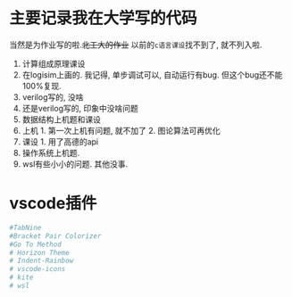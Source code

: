 # 主要记录我在大学写的代码

当然是为作业写的啦.~~北工大的作业~~ 
以前的``c语言课设``找不到了, 就不列入啦.

1. 计算组成原理课设
  1. 在logisim上画的. 我记得, 单步调试可以, 自动运行有bug. 但这个bug还不能100%复现. 
  2. verilog写的, 没啥
  3. 还是verilog写的, 印象中没啥问题
2. 数据结构上机题和课设
  1. 上机
    1. 第一次上机有问题, 就不加了
    2. 图论算法可再优化
  2. 课设
    1. 用了高德的api
3. 操作系统上机题. 
  1. wsl有些小小的问题. 其他没事.


# vscode插件
```bash
#TabNine
#Bracket Pair Colorizer
#Go To Method
# Horizon Theme
# Indent-Rainbow
# vscode-icons
# kite
# wsl
```

